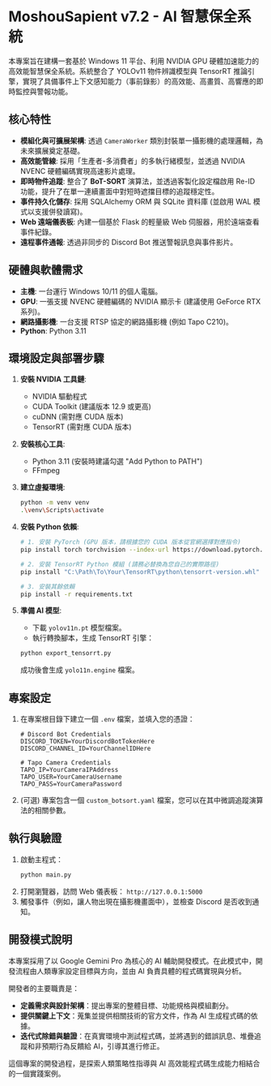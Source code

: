 # MoshouSapient v7.2 - AI 智慧保全系統

本專案旨在建構一套基於 Windows 11 平台、利用 NVIDIA GPU 硬體加速能力的高效能智慧保全系統。系統整合了 YOLOv11 物件辨識模型與 TensorRT 推論引擎，實現了具備事件上下文感知能力（事前錄影）的高效能、高畫質、高響應的即時監控與警報功能。

## 核心特性

- **模組化與可擴展架構**: 透過 `CameraWorker` 類別封裝單一攝影機的處理邏輯，為未來擴展奠定基礎。
- **高效能管線**: 採用「生產者-多消費者」的多執行緒模型，並透過 NVIDIA NVENC 硬體編碼實現高速影片處理。
- **即時物件追蹤**: 整合了 **BoT-SORT** 演算法，並透過客製化設定檔啟用 Re-ID 功能，提升了在單一連續畫面中對短時遮擋目標的追蹤穩定性。
- **事件持久化儲存**: 採用 SQLAlchemy ORM 與 SQLite 資料庫 (並啟用 WAL 模式以支援併發讀寫)。
- **Web 遠端儀表板**: 內建一個基於 Flask 的輕量級 Web 伺服器，用於遠端查看事件紀錄。
- **遠程事件通報**: 透過非同步的 Discord Bot 推送警報訊息與事件影片。

## 硬體與軟體需求

- **主機**: 一台運行 Windows 10/11 的個人電腦。
- **GPU**: 一張支援 NVENC 硬體編碼的 NVIDIA 顯示卡 (建議使用 GeForce RTX 系列)。
- **網路攝影機**: 一台支援 RTSP 協定的網路攝影機 (例如 Tapo C210)。
- **Python**: Python 3.11

## 環境設定與部署步驟

1.  **安裝 NVIDIA 工具鏈**:
    -   NVIDIA 驅動程式
    -   CUDA Toolkit (建議版本 12.9 或更高)
    -   cuDNN (需對應 CUDA 版本)
    -   TensorRT (需對應 CUDA 版本)

2.  **安裝核心工具**:
    -   Python 3.11 (安裝時建議勾選 "Add Python to PATH")
    -   FFmpeg

3.  **建立虛擬環境**:
    ```bash
    python -m venv venv
    .\venv\Scripts\activate
    ```

4.  **安裝 Python 依賴**:
    ```bash
    # 1. 安裝 PyTorch (GPU 版本，請根據您的 CUDA 版本從官網選擇對應指令)
    pip install torch torchvision --index-url https://download.pytorch.org/whl/cu129

    # 2. 安裝 TensorRT Python 模組 (請務必替換為您自己的實際路徑)
    pip install "C:\Path\To\Your\TensorRT\python\tensorrt-version.whl"

    # 3. 安裝其餘依賴
    pip install -r requirements.txt
    ```

5.  **準備 AI 模型**:
    -   下載 `yolov11n.pt` 模型檔案。
    -   執行轉換腳本，生成 TensorRT 引擎：
    ```bash
    python export_tensorrt.py
    ```
    成功後會生成 `yolo11n.engine` 檔案。

## 專案設定

1.  在專案根目錄下建立一個 `.env` 檔案，並填入您的憑證：
    ```env
    # Discord Bot Credentials
    DISCORD_TOKEN=YourDiscordBotTokenHere
    DISCORD_CHANNEL_ID=YourChannelIDHere

    # Tapo Camera Credentials
    TAPO_IP=YourCameraIPAddress
    TAPO_USER=YourCameraUsername
    TAPO_PASS=YourCameraPassword
    ```
2.  (可選) 專案包含一個 `custom_botsort.yaml` 檔案，您可以在其中微調追蹤演算法的相關參數。

## 執行與驗證

1.  啟動主程式：
    ```bash
    python main.py
    ```
2.  打開瀏覽器，訪問 Web 儀表板： `http://127.0.0.1:5000`
3.  觸發事件（例如，讓人物出現在攝影機畫面中），並檢查 Discord 是否收到通知。

## 開發模式說明

本專案採用了以 Google Gemini Pro 為核心的 AI 輔助開發模式。在此模式中，開發流程由人類專家設定目標與方向，並由 AI 負責具體的程式碼實現與分析。

開發者的主要職責是：
- **定義需求與設計架構**：提出專案的整體目標、功能規格與模組劃分。
- **提供關鍵上下文**：蒐集並提供相關技術的官方文件，作為 AI 生成程式碼的依據。
- **迭代式除錯與驗證**：在真實環境中測試程式碼，並將遇到的錯誤訊息、堆疊追蹤和非預期行為反饋給 AI，引導其進行修正。

這個專案的開發過程，是探索人類策略性指導與 AI 高效能程式碼生成能力相結合的一個實踐案例。